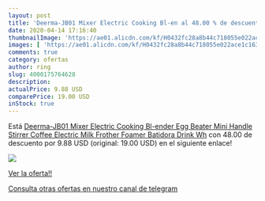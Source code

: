 ```yaml
---
layout: post
title: 'Deerma-JB01 Mixer Electric Cooking Bl-en al 48.00 % de descuento'
date: 2020-04-14 17:16:40
thumbnailImage: 'https://ae01.alicdn.com/kf/H0432fc28a8b44c718055e022ace1c163J/Deerma-JB01-Mixer-Electric-Cooking-Bl-ender-Egg-Beater-Mini-Handle-Stirrer-Coffee-Electric-Milk-Frother.jpg_350x350._SL200_.jpg'
images: [ 'https://ae01.alicdn.com/kf/H0432fc28a8b44c718055e022ace1c163J/Deerma-JB01-Mixer-Electric-Cooking-Bl-ender-Egg-Beater-Mini-Handle-Stirrer-Coffee-Electric-Milk-Frother.jpg_350x350._SL200_.jpg' ]
comments: true
category: ofertas
author: ring
slug: 4000175764628
description:
actualPrice: 9.88 USD
comparePrice: 19.00 USD
inStock: true
---
```


Está [Deerma-JB01 Mixer Electric Cooking Bl-ender Egg Beater Mini Handle Stirrer Coffee Electric Milk Frother Foamer Batidora Drink Wh](https://www.amazon.com/dp/4000175764628/?tag=redken08-20) con 48.00 de descuento por 9.88 USD (original: 19.00 USD) en el siguiente enlace!

[![](https://ae01.alicdn.com/kf/H0432fc28a8b44c718055e022ace1c163J/Deerma-JB01-Mixer-Electric-Cooking-Bl-ender-Egg-Beater-Mini-Handle-Stirrer-Coffee-Electric-Milk-Frother.jpg_350x350._SL200_.jpg)](https://www.amazon.com/dp/4000175764628/?tag=redken08-20)

[Ver la oferta!!](https://www.amazon.com/dp/4000175764628/?tag=redken08-20)

[Consulta otras ofertas en nuestro canal de telegram](https://t.me/s/ofertas25)
